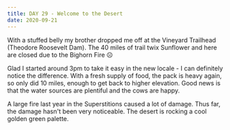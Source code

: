 ```yaml
---
title: DAY 29 - Welcome to the Desert
date: 2020-09-21
---
```


With a stuffed belly my brother dropped me off at the Vineyard Trailhead (Theodore Roosevelt Dam). The 40 miles of trail twix Sunflower and here are closed due to the Bighorn Fire ☹️

Glad I started around 3pm to take it easy in the new locale - I can definitely notice the difference. With a fresh supply of food, the pack is heavy again, so only did 10 miles, enough to get back to higher elevation. Good news is that the water sources are plentiful and the cows are happy.

A large fire last year in the Superstitions caused a lot of damage. Thus far, the damage hasn't been very noticeable. The desert is rocking a cool golden green palette.
